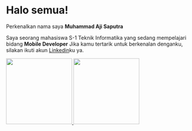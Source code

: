 # Halo semua! 

Perkenalkan nama saya **Muhammad Aji Saputra**

Saya seorang mahasiswa S-1 Teknik Informatika yang sedang mempelajari bidang **Mobile Developer** 
Jika kamu tertarik untuk berkenalan denganku, silakan ikuti akun [Linkedin](https://www.linkedin.com/in/muhammadajisaputra/)ku ya.

<p align="left">
<a href="https://github.com/achidoang">
  <img height="180em" src="https://github-readme-stats-eight-theta.vercel.app/api?username=gilangadhan&show_icons=true&theme=algolia&include_all_commits=true&count_private=true"/>
  <img height="180em" src="https://github-readme-stats-eight-theta.vercel.app/api/top-langs/?username=gilangadhan&layout=compact&langs_count=8&theme=algolia"/>
</a>
</p>
